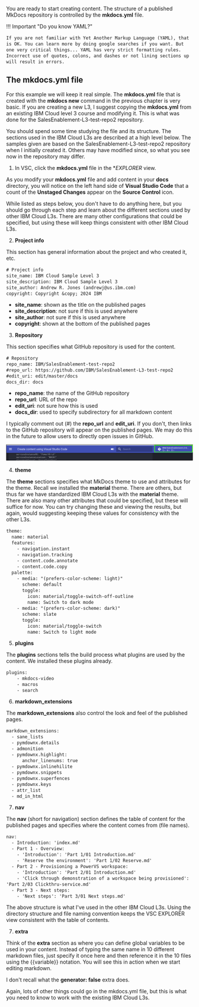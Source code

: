 You are ready to start creating content. The structure of a published MkDocs repository is controlled by the **mkdocs.yml** file. 

!!! Important "Do you know YAML?"

    If you are not familiar with Yet Another Markup Language (YAML), that is OK. You can learn more by doing google searches if you want. But one very critical things... YAML has very strict formatting rules. Incorrect use of quotes, colons, and dashes or not lining sections up will result in errors.

## The mkdocs.yml file

For this example we will keep it real simple. The **mkdocs.yml** file that is created with the **mkdocs new** command in the previous chapter is very basic. If you are creating a new L3, I suggest copying the **mkdocs.yml** from an existing IBM Cloud level 3 course and modifying it. This is what was done for the SalesEnablement-L3-test-repo2 repository.

You should spend some time studying the file and its structure. The sections used in the IBM Cloud L3s are described at a high level below. The samples given are based on the SalesEnablement-L3-test-repo2 repository when I initially created it. Others may have modified since, so what you see now in the repository may differ.

1. In VSC, click the **mkdocs.yml** file in the **EXPLORER* view.

As you modify your **mkdocs.yml** file and add content in your **docs** directory, you will notice on the left hand side of **Visual Studio Code** that a count of the **Unstaged Changes** appear on the **Source Control** icon.  

While listed as steps below, you don't have to do anything here, but you should go through each step and learn about the different sections used by other IBM Cloud L3s. There are many other configurations that could be specified, but using these will keep things consistent with other IBM Cloud L3s.

2. **Project info**

This section has general information about the project and who created it, etc. 

```
# Project info
site_name: IBM Cloud Sample Level 3 
site_description: IBM Cloud Sample Level 3 
site_author: Andrew R. Jones (andrewj@us.ibm.com)
copyright: Copyright &copy; 2024 IBM
```

- **site_name**: shown as the title on the published pages
- **site_description**: not sure if this is used anywhere
- **site_author**: not sure if this is used anywhere
- **copyright**: shown at the bottom of the published pages

3. **Repository**

This section specifies what GitHub repository is used for the content.

```
# Repository
repo_name: IBM/SalesEnablement-test-repo2
#repo_url: https://github.com/IBM/SalesEnablement-L3-test-repo2
#edit_uri: edit/master/docs
docs_dir: docs
```

- **repo_name**: the name of the GitHub repository
- **repo_url**: URL of the repo 
- **edit_uri**: not sure how this is used
- **docs_dir**: used to specify subdirectory for all markdown content

I typically comment out (#) the **repo_url** and **edit_uri**. If you don't, then links to the GitHub repository will appear on the published pages. We may do this in the future to allow users to directly open issues in GitHub.

![](_attachments/VSI-repoURLs.png)

4. **theme**

The **theme** sections specifies what MkDocs theme to use and attributes for the theme. Recall we installed the **material** theme. There are others, but thus far we have standardized IBM Cloud L3s with the **material** theme. There are also many other attributes that could be specified, but these will suffice for now. You can try changing these and viewing the results, but again, would suggesting keeping these values for consistency with the other L3s.

```
theme:
  name: material
  features:
    - navigation.instant
    - navigation.tracking
    - content.code.annotate
    - content.code.copy
  palette:
    - media: "(prefers-color-scheme: light)"
      scheme: default
      toggle:
        icon: material/toggle-switch-off-outline
        name: Switch to dark mode
    - media: "(prefers-color-scheme: dark)"
      scheme: slate
      toggle:
        icon: material/toggle-switch
        name: Switch to light mode
```

5. **plugins**

The **plugins** sections tells the build process what plugins are used by the content. We installed these plugins already. 

```
plugins:
    - mkdocs-video
    - macros
    - search
```
6. **markdown_extensions**

The **markdown_extensions** also control the look and feel of the published pages.

```
markdown_extensions:
  - sane_lists
  - pymdownx.details
  - admonition
  - pymdownx.highlight:
      anchor_linenums: true
  - pymdownx.inlinehilite
  - pymdownx.snippets
  - pymdownx.superfences
  - pymdownx.keys
  - attr_list
  - md_in_html
```

7. **nav**

The **nav** (short for navigation) section defines the table of content for the published pages and specifies where the content comes from (file names).

```
nav:
  - Introduction: 'index.md'
  - Part 1 - Overview:
    - 'Introduction': 'Part 1/01 Introduction.md'
    - 'Reserve the environment': 'Part 1/02 Reserve.md'
  - Part 2 - Provisioning a PowerVS workspace:
    - 'Introduction': 'Part 2/01 Introduction.md'
    - 'Click through demonstration of a workspace being provisioned': 'Part 2/03 Clickthru-service.md'
  - Part 3 - Next steps:
    - 'Next steps': 'Part 3/01 Next steps.md'
```

The above structure is what I've used in the other IBM Cloud L3s. Using the directory structure and file naming convention keeps the VSC EXPLORER view consistent with the table of contents.

7. **extra**

Think of the **extra** section as where you can define global variables to be used in your content. Instead of typing the same name in 10 different markdown files, just specify it once here and then reference it in the 10 files using the \{\{variable\}\} notation. You will see this in action when we start editing markdown.

I don't recall what the **generator: false** extra does.

Again, lots of other things could go in the mkdocs.yml file, but this is what you need to know to work with the existing IBM Cloud L3s.